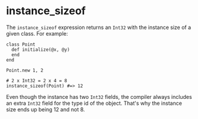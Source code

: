 # instance_sizeof

The `instance_sizeof` expression returns an `Int32` with the instance size of a given class. For example:

```crystal
class Point
  def initialize(@x, @y)
  end
end

Point.new 1, 2

# 2 x Int32 = 2 x 4 = 8
instance_sizeof(Point) #=> 12
```

Even though the instance has two `Int32` fields, the compiler always includes an extra `Int32` field for the type id of the object. That's why the instance size ends up being 12 and not 8.
